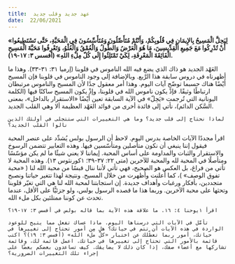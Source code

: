 ```yaml
---
title:  عهد جديد وقلب جديد
date:  22/06/2021
---
```


**«لِيَحِلَّ الْمَسِيحُ بِالإِيمَانِ فِي قُلُوبِكُمْ، وَأَنْتُمْ مُتَأَصِّلُونَ وَمُتَأَسِّسُونَ فِي الْمَحَبَّةِ، حَتَّى تَسْتَطِيعُوا أَنْ تُدْرِكُوا مَعَ جَمِيعِ الْقِدِّيسِينَ، مَا هُوَ الْعَرْضُ وَالطُّولُ وَالْعُمْقُ وَالْعُلْوُ، وَتَعْرِفُوا مَحَبَّةَ الْمَسِيحِ الْفَائِقَةَ الْمَعْرِفَةِ، لِكَيْ تَمْتَلِئُوا إِلَى كُلّ مِلْءِ اللهِ» (أفسس ٣: ١٧-١٩).**

العَهْد الجديد هو ذاك الذي يضع فيه الله الناموس في قلوبنا (إرميا ٣١: ٣١-٣٣). وهذا ما أظهرناه في دروس سابقة هذا الرَّبع. وبالإضافة إلى وجود الناموس في قلوبنا فإن المسيح أَيْضًا هناك حسبما توضّح آيات اليوم. وهذا أمر معقول جدًا لأن المسيح والناموس مرتبطان ارتباطًا وثيقًا. فإذْ يكون ناموس الله في قلوبنا، وإذْ يكون المسيح ساكنًا فيها (الكلمة اليونانية التي تُرجمت «يَحِلّ» في الآية السابقة تعين أَيْضًا «الاستقرار بالداخل»، بمعنى السَّكن الدائم)، نأتي إلى فائدة أخرى من فوائد العَهْد العظيمة ألا وهي القلب الجديد.

`لماذا نحتاج إلى قلب جديد؟ وما هي التغييرات التي ستتجلى في أولئك الذين نالوا القلب الجديد؟`

اقرأ مجددًا الآيات الخاصة بدرس اليوم. لاحظ أن الرسول بولس يُشدِّد على عنصر المحبة فيقول إننا ينبغي أن نكون متأصلين ومتأسّسين فيها.  وهذه التعابير تتضمن الرسوخ والاستقرار والثبات والمداومة على أساس المحبة. إيماننا لا يعني شيئًا ما لم يكن مؤسّسًا ومتأصلًا في المحبة لله والمحبة للآخرين (متى ٢٢: ٣٧-٣٩؛ ١كورنثوس ١٣). وهذه المحبة لا تأتي من فراغ، بل العكس هو الصحيح، فهي تأتي لأننا ننال قبسًا من محبة الله لنا ( «محبة تفوق الوصف» )، كما أُعلنت وأُظهرت من خلال المسيح. ونتيجة لهذا تتغير حياتنا ونصبح متجددين، بأفكار ورغبات وأهداف جديدة. إن استجابتنا لمحبة الله لنا هي التي تغيّر قلوبنا وتحثها على محبة الآخرين. وربما هذا ما قصده الرسول بولس، ولو جزئيًّا على الأقل، عندما تحدث عن كوننا ممتلئين بكل ملء الله.

`اقرأ ١يوحنا ٤: ١٦. ما علاقة هذه الآية بما قاله بولس في أفسس ٣: ١٧-١٩؟`

`تأمَّل في الآيات التي درسناها اليوم. ماذا عساك تفعل مما يتيح للوعود الواردة في هذه الآيات أن تتم في حياتك؟ هل مِن أمور تحتاج إلى تغييرها في حياتك، أمور ربما تعطّلك عن اختبار «كلّ ملء الله» (أفسس ٣: ١٩)؟ اكتب قائمة بالأمور التي تحتاج إلى تغييرها في حياتك. اعمل قائمة لك، وقائمة تشاركها مع أعضاء صفك، إذا كان ذلك لا يضايقك. كيف تساعدون بعضكم بعضًا على إجراء تلك التغييرات الضرورية؟`